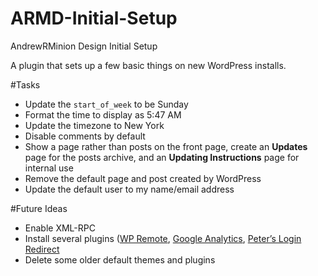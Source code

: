 ARMD-Initial-Setup
==================

AndrewRMinion Design Initial Setup

A plugin that sets up a few basic things on new WordPress installs.

#Tasks
- Update the `start_of_week` to be Sunday
- Format the time to display as 5:47 AM
- Update the timezone to New York
- Disable comments by default
- Show a page rather than posts on the front page, create an **Updates** page for the posts archive, and an **Updating Instructions** page for internal use
- Remove the default page and post created by WordPress
- Update the default user to my name/email address

#Future Ideas
- Enable XML-RPC
- Install several plugins ([WP Remote](http://wordpress.org/plugins/wpremote/), [Google Analytics](http://wordpress.org/plugins/google-analytics-for-wordpress/), [Peter’s Login Redirect](wordpress.org/extend/plugins/peters-login-redirect/)
- Delete some older default themes and plugins
